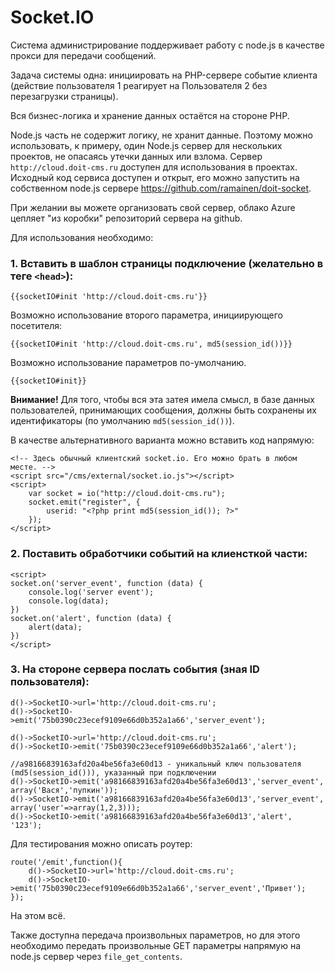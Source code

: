 Socket.IO
=========

Система администрирование поддерживает работу с node.js в качестве прокси для передачи сообщений.

Задача системы одна: инициировать на PHP-сервере событие клиента (действие пользователя 1 реагирует на Пользователя 2 без перезагрузки страницы).

Вся бизнес-логика и хранение данных остаётся на стороне PHP.

Node.js часть не содержит логику, не хранит данные. Поэтому можно использовать, к примеру, один Node.js сервер для нескольких проектов, не опасаясь утечки данных или взлома. Сервер `http://cloud.doit-cms.ru` доступен для использования в проектах. Исходный код сервиса доступен и открыт, его можно запустить на собственном node.js сервере https://github.com/ramainen/doit-socket.

При желании вы можете организовать свой сервер, облако Azure цепляет "из коробки" репозиторий сервера на github.


Для использования необходимо:

### 1. Вставить в шаблон страницы подключение (желательно в теге `<head>`):

	{{socketIO#init 'http://cloud.doit-cms.ru'}}

Возможно использование второго параметра, инициирующего посетителя:

	{{socketIO#init 'http://cloud.doit-cms.ru', md5(session_id())}}

Возможно использование параметров по-умолчанию.

	{{socketIO#init}}

**Внимание!** Для того, чтобы вся эта затея имела смысл, в базе данных пользователей, принимающих сообщения, должны быть сохранены их идентификаторы (по умолчанию `md5(session_id())`).

В качестве альтернативного варианта можно вставить код напрямую:

	<!-- Здесь обычный клиентский socket.io. Его можно брать в любом месте. -->
	<script src="/cms/external/socket.io.js"></script>
	<script>
		var socket = io("http://cloud.doit-cms.ru");
		socket.emit("register", {
			userid: "<?php print md5(session_id()); ?>"
		});
	</script>
	
### 2. Поставить обработчики событий на клиенсткой части:

	<script>
	socket.on('server_event', function (data) {
		console.log('server event');
		console.log(data);
	})
	socket.on('alert', function (data) {
		alert(data);
	})
	</script>
	
### 3. На стороне сервера послать события (зная ID пользователя):

	d()->SocketIO->url='http://cloud.doit-cms.ru';
	d()->SocketIO->emit('75b0390c23ecef9109e66d0b352a1a66','server_event');
	
	d()->SocketIO->url='http://cloud.doit-cms.ru';
	d()->SocketIO->emit('75b0390c23ecef9109e66d0b352a1a66','alert');
	
	//a98166839163afd20a4be56fa3e60d13 - уникальный ключ пользователя (md5(session_id())), указанный при подключении
	d()->SocketIO->emit('a98166839163afd20a4be56fa3e60d13','server_event', array('Вася','пупкин'));
	d()->SocketIO->emit('a98166839163afd20a4be56fa3e60d13','server_event', array('user'=>array(1,2,3)));
	d()->SocketIO->emit('a98166839163afd20a4be56fa3e60d13','alert', '123');

Для тестирования можно описать роутер:

	route('/emit',function(){
		d()->SocketIO->url='http://cloud.doit-cms.ru';
		d()->SocketIO->emit('75b0390c23ecef9109e66d0b352a1a66','server_event','Привет');
	});

На этом всё.

Также доступна передача произвольных параметров, но для этого необходимо передать произвольные GET параметры напрямую на node.js сервер через `file_get_contents`.

